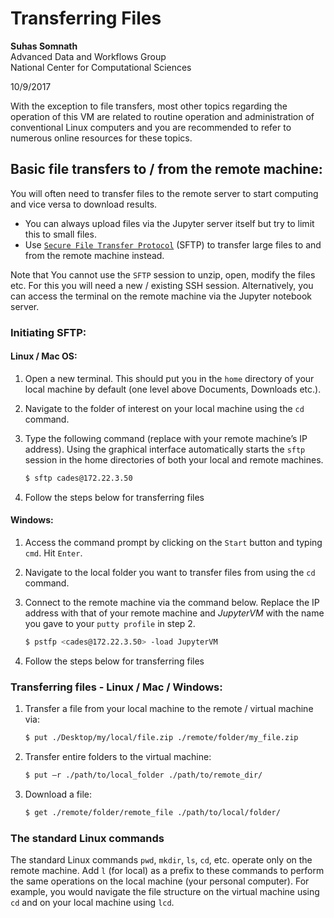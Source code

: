 # Transferring Files

**Suhas Somnath**<br>
Advanced Data and Workflows Group<br>
National Center for Computational Sciences

10/9/2017

With the exception to file transfers, most other topics regarding the operation of this VM are related to routine operation and administration of conventional Linux computers and you are recommended to refer to numerous online resources for these topics.

## Basic file transfers to / from the remote machine:
You will often need to transfer files to the remote server to start
computing and vice versa to download results.
-   You can always upload files via the Jupyter server itself but try to
    limit this to small files.
-   Use [`Secure File Transfer Protocol`](https://kb.wisc.edu/cae/page.php?id=32991) (SFTP) to transfer large files to and from the remote machine instead.

Note that You cannot use the `SFTP` session to unzip, open, modify the files etc. For this you will need a new / existing SSH session. Alternatively, you can access the terminal on the remote machine via the Jupyter notebook server.

### Initiating SFTP:

#### Linux / Mac OS:
1.  Open a new terminal. This should put you in the `home` directory of your local machine by default (one level above Documents, Downloads etc.).
2.  Navigate to the folder of interest on your local machine using the `cd` command.
3.  Type the following command (replace with your remote machine’s IP address). Using the graphical interface automatically starts the `sftp` session in the home directories of both your local and remote machines.
    ```bash
    $ sftp cades@172.22.3.50
    ```

4.  Follow the steps below for transferring files

#### Windows:
1.  Access the command prompt by clicking on the `Start` button and typing `cmd`. Hit `Enter`.
2.  Navigate to the local folder you want to transfer files from using the `cd` command.
3.  Connect to the remote machine via the command below. Replace the IP address with that of your remote machine and *JupyterVM* with the name you gave to your `putty profile` in step 2.
    ```bash
    $ pstfp <cades@172.22.3.50> -load JupyterVM
    ```

4.  Follow the steps below for transferring files

### Transferring files - Linux / Mac / Windows:
1.  Transfer a file from your local machine to the remote / virtual machine via:
    ```bash
    $ put ./Desktop/my/local/file.zip ./remote/folder/my_file.zip
    ```

2.  Transfer entire folders to the virtual machine:
    ```bash
    $ put –r ./path/to/local_folder ./path/to/remote_dir/
    ```

3.  Download a file:

    ```bash
    $ get ./remote/folder/remote_file ./path/to/local/folder/
    ```
### The standard Linux commands
The standard Linux commands `pwd`, `mkdir`, `ls`, `cd`, etc. operate only on the remote machine. Add `l` (for local) as a prefix to these commands to perform the same operations on the local machine (your personal computer). For example, you would navigate the file structure on the virtual machine using `cd` and on your local machine using `lcd`.
